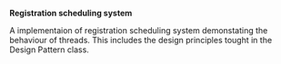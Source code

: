 **Registration scheduling system**

A implementaion of registration scheduling system demonstating the behaviour of threads. This includes the design principles tought in the Design Pattern class.

